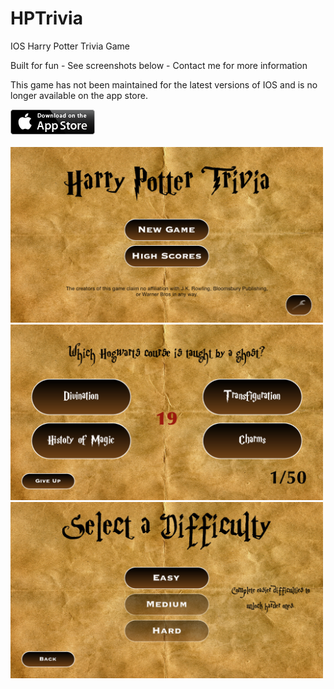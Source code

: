 HPTrivia
========

IOS Harry Potter Trivia Game

Built for fun - See screenshots below - Contact me for more information

This game has not been maintained for the latest versions of IOS and is no longer available on the app store.

<img src="HPTrivia/App_Store_Badge.png"></a><br><br>
<img src="HPTrivia/HPTrivia Screenshots/4 Inch Screenshots/IMG_8924.png" width="500px">
<img src="HPTrivia/HPTrivia Screenshots/4 Inch Screenshots/IMG_4398.png" width="500px">
<img src="HPTrivia/HPTrivia Screenshots/4 Inch Screenshots/IMG_4145.png" width="500px">

